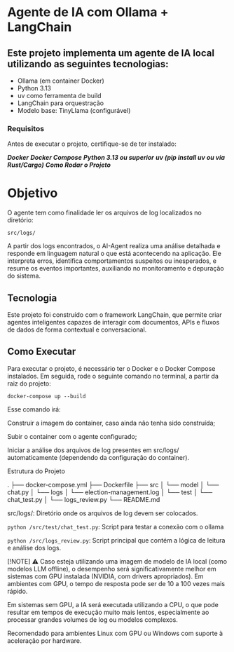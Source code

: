 # Agente de IA com Ollama + LangChain

## Este projeto implementa um agente de IA local utilizando as seguintes tecnologias:

- Ollama (em container Docker)
- Python 3.13
- uv como ferramenta de build
- LangChain para orquestração
- Modelo base: TinyLlama (configurável)

            
### Requisitos

Antes de executar o projeto, certifique-se de ter instalado:

***Docker***
***Docker Compose***
***Python 3.13 ou superior***
***uv (pip install uv ou via Rust/Cargo)***
***Como Rodar o Projeto***



# Objetivo

O agente tem como finalidade ler os arquivos de log localizados no diretório:

`src/logs/`

A partir dos logs encontrados, o AI-Agent realiza uma análise detalhada e responde em linguagem natural o que está acontecendo na aplicação. Ele interpreta erros, identifica comportamentos suspeitos ou inesperados, e resume os eventos importantes, auxiliando no monitoramento e depuração do sistema.

## Tecnologia

Este projeto foi construído com o framework LangChain, que permite criar agentes inteligentes capazes de interagir com documentos, APIs e fluxos de dados de forma contextual e conversacional.

## Como Executar

Para executar o projeto, é necessário ter o Docker e o Docker Compose instalados. Em seguida, rode o seguinte comando no terminal, a partir da raiz do projeto:

`docker-compose up --build`

Esse comando irá:

Construir a imagem do container, caso ainda não tenha sido construída;

Subir o container com o agente configurado;

Iniciar a análise dos arquivos de log presentes em src/logs/ automaticamente (dependendo da configuração do container).

 Estrutura do Projeto

.
├── docker-compose.yml
├── Dockerfile
├── src
│   └── model
│       └── chat.py
│   └── logs
│       └── election-management.log
│   └── test
│       └── chat_test.py
│   └── logs_review.py
└── README.md

src/logs/: Diretório onde os arquivos de log devem ser colocados.

`python /src/test/chat_test.py`: Script para testar a conexão com o ollama

`python /src/logs_review.py`: Script principal que contém a lógica de leitura e análise dos logs.


[!NOTE]
⚠️ Caso esteja utilizando uma imagem de modelo de IA local (como modelos LLM offline), o desempenho será significativamente melhor em sistemas com GPU instalada (NVIDIA, com drivers apropriados). Em ambientes com GPU, o tempo de resposta pode ser de 10 a 100 vezes mais rápido.

Em sistemas sem GPU, a IA será executada utilizando a CPU, o que pode resultar em tempos de execução muito mais lentos, especialmente ao processar grandes volumes de log ou modelos complexos.

Recomendado para ambientes Linux com GPU ou Windows com suporte à aceleração por hardware.
